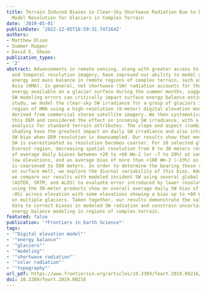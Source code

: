 ```yaml
---
title: Terrain Induced Biases in Clear-Sky Shortwave Radiation Due to Digital Elevation
  Model Resolution for Glaciers in Complex Terrain
date: '2019-01-01'
publishDate: '2022-12-05T16:59:31.747264Z'
authors:
- Matthew Olson
- Summer Rupper
- David E. Shean
publication_types:
- '2'
abstract: Advancements in remote sensing, along with greater access to high spatial
  and temporal resolution imagery, have improved our ability to model glacier surface
  energy and mass balance in remote regions of complex terrain, such as High-mountain
  Asia (HMA). In general, net shortwave (SW) radiation accounts for the majority of
  energy available on a glacier surface during the summer months, suggesting that
  SW modeling errors can critically impact surface energy balance estimates. In this
  study, we model the clear-sky SW irradiance for a group of glaciers in the Everest
  region of HMA using a high-resolution (8-meter) digital elevation model (DEM) composite
  derived from commercial stereo satellite imagery. We then systematically downsample
  this DEM and considered the effect on incoming SW irradiance, with a sensitivity
  analysis for standard terrain attributes. The slope and aspect (combined) and topographic
  shading have the greatest impact on daily SW irradiance and also introduce a larger
  SW bias when DEM resolution is downsampled. Our results show that modeled incident
  SW is overestimated as resolution becomes coarser. For 10 selected glaciers in the
  Everest region, decreasing spatial resolution from 8 to 30 meters results in a range
  of average daily biases between +20 to +60 Wm-2 (or ~7 to 20%) at some high and
  low elevations, and an average bias of more than +100 Wm-2 (~33%) as resolution
  is coarsened to 500 meters. In order to determine the bearing these results have
  on surface melt, we explore the diurnal variability of this bias. Additionally,
  we compare our results with modeled incident SW using several global DEM products
  (ASTER, SRTM, and ALOS) to evaluate error introduced by lower resolution. Models
  using the 30-meter products show an overall average daily SW bias of +24 Wm-2 (or
  ~8%) across elevation with some elevations showing a bias up to +60 Wm-2 (~20%)
  on multiple glaciers. Taken together, our results demonstrate the value of high-resolution
  data to correct biases in modeled SW radiation and constrain uncertainties for glacier
  energy balance modeling in regions of complex terrain.
featured: false
publication: '*Frontiers in Earth Science*'
tags:
- '"Digital elevation model"'
- '"energy balance"'
- '"glaciers"'
- '"modeling"'
- '"shortwave radiation"'
- '"solar radiation"'
- '"topography"'
url_pdf: https://www.frontiersin.org/articles/10.3389/feart.2019.00216/full
doi: 10.3389/feart.2019.00216
---
```


